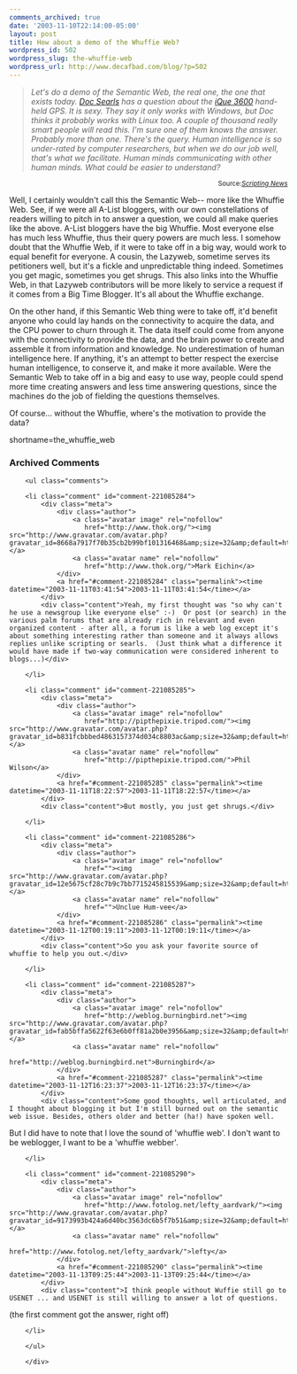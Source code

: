 ```yaml
---
comments_archived: true
date: '2003-11-10T22:14:00-05:00'
layout: post
title: How about a demo of the Whuffie Web?
wordpress_id: 502
wordpress_slug: the-whuffie-web
wordpress_url: http://www.decafbad.com/blog/?p=502
---
```

<blockquote cite="http://www.scripting.com/"><i>Let's do a demo of the Semantic Web, the real one, the one that exists today. <a href="http://doc.weblogs.com/2003/11/10#elsewhereInTheWorld">Doc Searls</a> has a question about  the <a href="http://www.garmin.com/products/iQue3600/">iQue 3600</a> hand-held GPS. It is sexy. They say it only works with Windows, but Doc thinks it probably works with Linux too. A couple of thousand really smart people will read this. I'm sure one of them knows the answer. Probably more than one. There's the query. Human intelligence is so under-rated by computer researchers, but when we do our job well, that's what we facilitate. Human minds communicating with other human minds. What could be easier to understand?</i></blockquote>
<div class="credit" align="right"><small>Source:<cite><a href="http://www.scripting.com/">Scripting News</a></cite></small></div></blockquote>

<p>
Well, I certainly wouldn't call this the Semantic Web-- more like the Whuffie Web.  See, if we were all A-List bloggers, with our own constellations of readers willing to pitch in to answer a question, we could all make queries like the above.  A-List bloggers have the big Whuffie.  Most everyone else has much less Whuffie, thus their query powers are much less.  I somehow doubt that the Whuffie Web, if it were to take off in a big way, would work to equal benefit for everyone.  A cousin, the Lazyweb, sometime serves its petitioners well, but it's a fickle and unpredictable thing indeed.  Sometimes you get magic, sometimes you get shrugs.  This also links into the Whuffie Web, in that Lazyweb contributors will be more likely to service a request if it comes from a Big Time Blogger.  It's all about the Whuffie exchange.
</p>

<p>
On the other hand, if this Semantic Web thing were to take off, it'd benefit anyone who could lay hands on the connectivity to acquire the data, and the CPU power to churn through it.  The data itself could come from anyone with the connectivity to provide the data, and the brain power to create and assemble it from information and knowledge.  No underestimation of human intelligence here.  If anything, it's an attempt to better respect the exercise human intelligence, to conserve it, and make it more available.  Were the Semantic Web to take off in a big and easy to use way, people could spend more time creating answers and less time answering questions, since the machines do the job of fielding the questions themselves.
</p>

<p>
Of course... without the Whuffie, where's the motivation to provide the data?
</p>
<!--more-->
shortname=the_whuffie_web

<div id="comments" class="comments archived-comments">
            <h3>Archived Comments</h3>
            
        <ul class="comments">
            
        <li class="comment" id="comment-221085284">
            <div class="meta">
                <div class="author">
                    <a class="avatar image" rel="nofollow" 
                       href="http://www.thok.org/"><img src="http://www.gravatar.com/avatar.php?gravatar_id=8668a7917f70b35cb2b99bf101316468&amp;size=32&amp;default=http://mediacdn.disqus.com/1320279820/images/noavatar32.png"/></a>
                    <a class="avatar name" rel="nofollow" 
                       href="http://www.thok.org/">Mark Eichin</a>
                </div>
                <a href="#comment-221085284" class="permalink"><time datetime="2003-11-11T03:41:54">2003-11-11T03:41:54</time></a>
            </div>
            <div class="content">Yeah, my first thought was "so why can't he use a newsgroup like everyone else" :-)  Or post (or search) in the various palm forums that are already rich in relevant and even organized content - after all, a forum is like a web log except it's about something interesting rather than someone and it always allows replies unlike scripting or searls.  (Just think what a difference it would have made if two-way communication were considered inherent to blogs...)</div>
            
        </li>
    
        <li class="comment" id="comment-221085285">
            <div class="meta">
                <div class="author">
                    <a class="avatar image" rel="nofollow" 
                       href="http://pipthepixie.tripod.com/"><img src="http://www.gravatar.com/avatar.php?gravatar_id=b831fcbbbed4863157374d034c8803ac&amp;size=32&amp;default=http://mediacdn.disqus.com/1320279820/images/noavatar32.png"/></a>
                    <a class="avatar name" rel="nofollow" 
                       href="http://pipthepixie.tripod.com/">Phil Wilson</a>
                </div>
                <a href="#comment-221085285" class="permalink"><time datetime="2003-11-11T18:22:57">2003-11-11T18:22:57</time></a>
            </div>
            <div class="content">But mostly, you just get shrugs.</div>
            
        </li>
    
        <li class="comment" id="comment-221085286">
            <div class="meta">
                <div class="author">
                    <a class="avatar image" rel="nofollow" 
                       href=""><img src="http://www.gravatar.com/avatar.php?gravatar_id=12e5675cf28c7b9c7bb7715245815539&amp;size=32&amp;default=http://mediacdn.disqus.com/1320279820/images/noavatar32.png"/></a>
                    <a class="avatar name" rel="nofollow" 
                       href="">Unclue Hum-vee</a>
                </div>
                <a href="#comment-221085286" class="permalink"><time datetime="2003-11-12T00:19:11">2003-11-12T00:19:11</time></a>
            </div>
            <div class="content">So you ask your favorite source of whuffie to help you out.</div>
            
        </li>
    
        <li class="comment" id="comment-221085287">
            <div class="meta">
                <div class="author">
                    <a class="avatar image" rel="nofollow" 
                       href="http://weblog.burningbird.net"><img src="http://www.gravatar.com/avatar.php?gravatar_id=fab5bffa5622f63e6b0ff81a2b0e3956&amp;size=32&amp;default=http://mediacdn.disqus.com/1320279820/images/noavatar32.png"/></a>
                    <a class="avatar name" rel="nofollow" 
                       href="http://weblog.burningbird.net">Burningbird</a>
                </div>
                <a href="#comment-221085287" class="permalink"><time datetime="2003-11-12T16:23:37">2003-11-12T16:23:37</time></a>
            </div>
            <div class="content">Some good thoughts, well articulated, and I thought about blogging it but I'm still burned out on the semantic web issue. Besides, others older and better (ha!) have spoken well. 

But I did have to note that I love the sound of 'whuffie web'. I don't want to be weblogger, I want to be a 'whuffie webber'.</div>
            
        </li>
    
        <li class="comment" id="comment-221085290">
            <div class="meta">
                <div class="author">
                    <a class="avatar image" rel="nofollow" 
                       href="http://www.fotolog.net/lefty_aardvark/"><img src="http://www.gravatar.com/avatar.php?gravatar_id=9173993b424a6d40bc3563dc6b5f7b51&amp;size=32&amp;default=http://mediacdn.disqus.com/1320279820/images/noavatar32.png"/></a>
                    <a class="avatar name" rel="nofollow" 
                       href="http://www.fotolog.net/lefty_aardvark/">lefty</a>
                </div>
                <a href="#comment-221085290" class="permalink"><time datetime="2003-11-13T09:25:44">2003-11-13T09:25:44</time></a>
            </div>
            <div class="content">I think people without Wuffie still go to USENET ... and USENET is still willing to answer a lot of questions.

(the first comment got the answer, right off)</div>
            
        </li>
    
        </ul>
    
        </div>
    